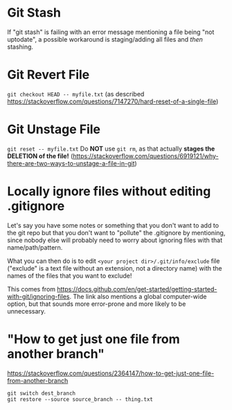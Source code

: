 # Git Stash
If "git stash" is failing with an error message mentioning a file being "not uptodate", a possible workaround is staging/adding all files and *then* stashing.

# Git Revert File
`git checkout HEAD -- myfile.txt`
(as described https://stackoverflow.com/questions/7147270/hard-reset-of-a-single-file)

# Git Unstage File
`git reset -- myfile.txt`
Do **NOT** use `git rm`, as that actually **stages the DELETION of the file!**
(https://stackoverflow.com/questions/6919121/why-there-are-two-ways-to-unstage-a-file-in-git)

# Locally ignore files without editing .gitignore
Let's say you have some notes or something that you don't want to add to the git repo but that you don't want to "pollute" the .gitignore by mentioning, since nobody else
will probably need to worry about ignoring files with that name/path/pattern.

What you can then do is to edit `<your project dir>/.git/info/exclude` file ("exclude" is a text file without an extension, not a directory name) with the names of the files that you want to exclude!

This comes from https://docs.github.com/en/get-started/getting-started-with-git/ignoring-files.
The link also mentions a global computer-wide option, but that sounds more error-prone and more likely to be unnecessary.

# "How to get just one file from another branch"

https://stackoverflow.com/questions/2364147/how-to-get-just-one-file-from-another-branch

```
git switch dest_branch
git restore --source source_branch -- thing.txt
```
